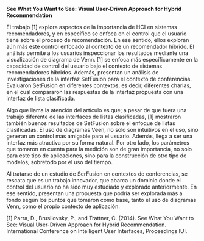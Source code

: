 **See What You Want to See: Visual User-Driven Approach for Hybrid Recommendation**


El trabajo [1] explora aspectos de la importancia de HCI en sistemas recomendadores, y en específico se enfoca en el control que el usuario tiene sobre el proceso de recomendación. En ese sentido, ellos exploran aún más este control enfocado al contexto de un recomendador híbrido. El análisis permite a los usuarios inspeccionar los resultados mediante una visualización de diagrama de Venn. [1] se enfoca  más específicamente en la capacidad de control del usuario bajo el contexto de sistemas recomendadores híbridos. Además, presentan un análisis de investigaciones de la interfaz SetFusion para el contexto de conferencias. Evaluaron SetFusion en diferentes contextos, es decir, diferentes charlas, en el cual compararon las respuestas de la interfaz propuesta con una interfaz de lista clasificada. 

Algo que llama la atención del artículo es que; a pesar de que fuera una trabajo diferente de las interfaces de listas clasificadas, [1] mostraron también buenos resultados de SetFusion sobre el enfoque de listas clasificadas. El uso de diagramas Veen, no solo son intuitivos en el uso, sino generan un control más amigable para el usuario. Además, llega a ser una interfaz más atractiva por su forma natural. Por otro lado, los parámetros que tomaron en cuenta para la medición son de gran importancia, no solo para este tipo de aplicaciones, sino para la construcción de otro tipo de modelos, sobretodo por el uso del tiempo.

Al tratarse de un estudio de SerFusion en contextos de conferencias, se rescata que es un trabajo innovador, que abarca un dominio donde el control del usuario no ha sido muy  estudiado y explorado anteriormente. En ese sentido, presentan una propuesta que podría ser explorada más a fondo según los puntos que tomaron como base, tanto el uso de diagramas Venn, como el propio contexto de aplicación. 



[1] Parra, D., Brusilovsky, P., and Trattner, C. (2014). See What You Want to See: Visual User-Driven Approach for Hybrid Recommendation. International Conference on Intelligent User Interfaces, Proceedings IUI.
